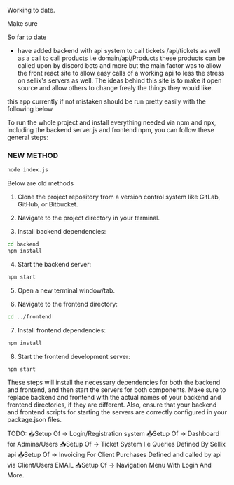 Working to date.

Make sure 


So far to date
- have added backend with api system to call tickets /api/tickets as well as a call to call products i.e domain/api/Products these products can be called
upon by discord bots and more but the main factor was to allow the front react site to allow easy calls of a working api to less the stress on sellix's
servers as well. The ideas behind this site is to make it open source and allow others to change frealy the things they would like.

this app currently if not mistaken should be run pretty easily with the following below

To run the whole project and install everything needed via npm and npx, including the backend server.js and frontend npm, you can follow these general steps:

### NEW METHOD
```bash
node index.js
```


Below are old methods


1. Clone the project repository from a version control system like GitLab, GitHub, or Bitbucket.

2. Navigate to the project directory in your terminal.

3. Install backend dependencies:

```bash
cd backend
npm install
```
4. Start the backend server:
```bash
npm start
```
5. Open a new terminal window/tab.

6. Navigate to the frontend directory:

```bash
cd ../frontend
```

7. Install frontend dependencies:
```bash
npm install
```

8. Start the frontend development server:
```bash
npm start
```
These steps will install the necessary dependencies for both the backend and frontend,
and then start the servers for both components. Make sure to replace backend and frontend with the actual names of your backend and frontend directories,
if they are different. Also, ensure that your backend and frontend scripts for starting the servers are correctly configured in your package.json files.

TODO:
📥Setup Of -> Login/Registration system
📥Setup Of -> Dashboard for Admins/Users
📥Setup Of -> Ticket System I.e Queries Defined By Sellix api
📥Setup Of -> Invoicing For Client Purchases Defined and called by api via Client/Users EMAIL
📥Setup Of -> Navigation Menu With Login And More.
